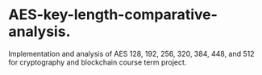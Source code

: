 # AES-key-length-comparative-analysis.
Implementation and analysis of AES 128, 192, 256, 320, 384, 448, and 512 for cryptography and blockchain course term project.
